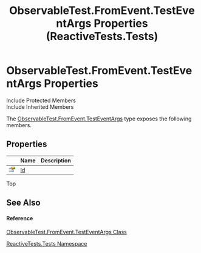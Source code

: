 ﻿---
title: ObservableTest.FromEvent.TestEventArgs Properties (ReactiveTests.Tests)
TOCTitle: ObservableTest.FromEvent.TestEventArgs Properties
ms:assetid: Properties.T:ReactiveTests.Tests.ObservableTest.FromEvent.TestEventArgs
ms:mtpsurl: https://msdn.microsoft.com/en-us/library/reactivetests.tests.observabletest.fromevent.testeventargs_properties(v=VS.103)
ms:contentKeyID: 36620941
ms.date: 06/28/2011
mtps_version: v=VS.103
---

# ObservableTest.FromEvent.TestEventArgs Properties

Include Protected Members  
Include Inherited Members  

The [ObservableTest.FromEvent.TestEventArgs](hh315373\(v=vs.103\).md) type exposes the following members.

## Properties

<table>
<thead>
<tr class="header">
<th> </th>
<th>Name</th>
<th>Description</th>
</tr>
</thead>
<tbody>
<tr class="odd">
<td><img src="images\Hh211972.pubproperty(en-us,VS.103).gif" title="Public property" alt="Public property" /></td>
<td><a href="hh303079(v=vs.103).md">Id</a></td>
<td></td>
</tr>
</tbody>
</table>

Top

## See Also

#### Reference

[ObservableTest.FromEvent.TestEventArgs Class](hh315373\(v=vs.103\).md)

[ReactiveTests.Tests Namespace](hh289046\(v=vs.103\).md)

